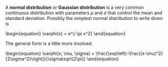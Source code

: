 A **normal distribution** or **Gaussian distribution** is a very common continuous distribution with parameters $\mu$ and $\sigma$ that control the mean and standard deviation. Possibly the simplest normal distribution to write down is

\begin{equation}
\varphi(x) = e^{-\pi x^2}
\end{equation}

The general form is a little more involved.

\begin{equation}
\varphi(x; \mu, \sigma) = \frac{\exp\left(-\frac{(x-\\mu)^2}{2\sigma^2}\right)}{\sigma\sqrt{2\pi}}
\end{equation}